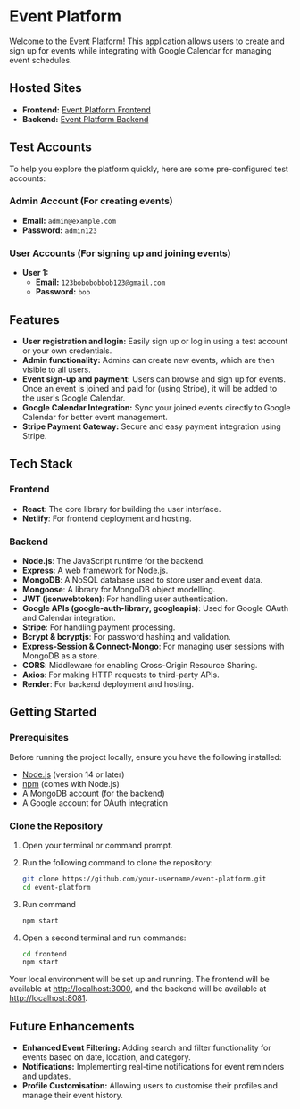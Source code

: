 # Event Platform

Welcome to the Event Platform! This application allows users to create and sign up for events while integrating with Google Calendar for managing event schedules.

## Hosted Sites

- **Frontend:** [Event Platform Frontend](https://events-platform-01.netlify.app/)
- **Backend:** [Event Platform Backend](https://events-platform-cyfi.onrender.com/)

## Test Accounts

To help you explore the platform quickly, here are some pre-configured test accounts:

### Admin Account (For creating events)
- **Email:** `admin@example.com`
- **Password:** `admin123`

### User Accounts (For signing up and joining events)
- **User 1:**  
  - **Email:** `123bobobobbob123@gmail.com`
  - **Password:** `bob`


## Features

- **User registration and login:** Easily sign up or log in using a test account or your own credentials.
- **Admin functionality:** Admins can create new events, which are then visible to all users.
- **Event sign-up and payment:** Users can browse and sign up for events. Once an event is joined and paid for (using Stripe), it will be added to the user's Google Calendar.
- **Google Calendar Integration:** Sync your joined events directly to Google Calendar for better event management.
- **Stripe Payment Gateway:** Secure and easy payment integration using Stripe.

## Tech Stack

### Frontend

- **React**: The core library for building the user interface.
- **Netlify**: For frontend deployment and hosting.

### Backend

- **Node.js**: The JavaScript runtime for the backend.
- **Express**: A web framework for Node.js.
- **MongoDB**: A NoSQL database used to store user and event data.
- **Mongoose**: A library for MongoDB object modelling.
- **JWT (jsonwebtoken)**: For handling user authentication.
- **Google APIs (google-auth-library, googleapis)**: Used for Google OAuth and Calendar integration.
- **Stripe**: For handling payment processing.
- **Bcrypt & bcryptjs**: For password hashing and validation.
- **Express-Session & Connect-Mongo**: For managing user sessions with MongoDB as a store.
- **CORS**: Middleware for enabling Cross-Origin Resource Sharing.
- **Axios**: For making HTTP requests to third-party APIs.
- **Render**: For backend deployment and hosting.

## Getting Started

### Prerequisites

Before running the project locally, ensure you have the following installed:

- [Node.js](https://nodejs.org/) (version 14 or later)
- [npm](https://www.npmjs.com/) (comes with Node.js)
- A MongoDB account (for the backend)
- A Google account for OAuth integration

### Clone the Repository

1. Open your terminal or command prompt.
2. Run the following command to clone the repository:

   ```bash
   git clone https://github.com/your-username/event-platform.git
   cd event-platform
3. Run command 
   ```bash
   npm start
4. Open a second terminal and run commands:
   ```bash
   cd frontend
   npm start

Your local environment will be set up and running. The frontend will be available at [http://localhost:3000](http://localhost:3000), and the backend will be available at [http://localhost:8081](http://localhost:8081).

## Future Enhancements

- **Enhanced Event Filtering:** Adding search and filter functionality for events based on date, location, and category.
- **Notifications:** Implementing real-time notifications for event reminders and updates.
- **Profile Customisation:** Allowing users to customise their profiles and manage their event history.